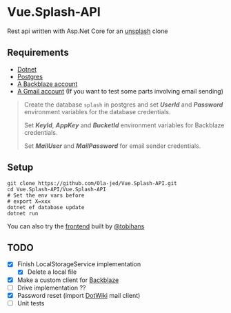 # Vue.Splash-API

Rest api written with Asp.Net Core for an [unsplash](https://unsplash.com/) clone

## Requirements

- [Dotnet](https://dotnet.microsoft.com/download)
- [Postgres](https://www.postgresql.org/)
- [A Backblaze account](https://www.backblaze.com/)
- [A Gmail account](gmail.com) (If you want to test some parts involving email sending)
>
> Create the database `splash` in postgres and set _**UserId**_ and _**Password**_ environment variables for the database credentials.
>
> Set _**KeyId**_, _**AppKey**_ and _**BucketId**_ environment variables for Backblaze credentials.
> 
> Set _**MailUser**_ and _**MailPassword**_ for email sender credentials.

## Setup

```shell
git clone https://github.com/Ola-jed/Vue.Splash-API.git
cd Vue.Splash-API/Vue.Splash-API
# Set the env vars before
# export X=xxx
dotnet ef database update
dotnet run
```

You can also try the [frontend](https://github.com/tobihans/Vue.Splash) built by [@tobihans](https://github.com/tobihans)

## TODO

- [x] Finish LocalStorageService implementation
  - [x] Delete a local file
- [x] Make a custom client for [Backblaze](https://www.backblaze.com/)
- [ ] Drive implementation ??
- [x] Password reset (import [DotWiki](https://github.com/Ola-jed/DotWikiApi) mail client)
- [ ] Unit tests
